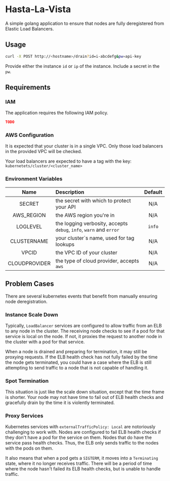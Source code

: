 # Hasta-La-Vista

A simple golang application to ensure that nodes are fully deregistered
from Elastic Load Balancers.

## Usage

```bash
curl -X POST http://<hostname>/drain?id=i-abcdefg&pw=api-key
```

Provide either the instance `id` or `ip` of the instance.
Include a secret in the `pw`.

## Requirements

### IAM

The application requires the following IAM policy.

```json
TODO
```

### AWS Configuration

It is expected that your cluster is in a single VPC.
Only those load balancers in the provided VPC will be checked.

Your load balancers are expected to have a tag
with the key: `kubernetets/cluster/<cluster_name>`

### Environment Variables

| Name | Description | Default |
|:----:|:----------- |:-------:|
| SECRET | the secret with which to protect your API | N/A |
| AWS_REGION | the AWS region you're in | N/A |
| LOGLEVEL | the logging verbosity, accepts `debug`, `info`, `warn` and `error` | `info` |
| CLUSTERNAME | your cluster`s name, used for tag lookups | N/A |
| VPCID | the VPC ID of your cluster | N/A |
| CLOUDPROVIDER | the type of cloud provider, accepts `aws` | N/A |

## Problem Cases

There are several kubernetes events that benefit from manually
ensuring node deregistration.

### Instance Scale Down

Typically, `LoadBalancer` services are configured to
allow traffic from an ELB to any node in the cluster.
The receiving node checks to see if a pod for that service
is local on the node. If not, it proxies the request to
another node in the cluster with a pod for that service.

When a node is drained and preparing for termination,
it may still be proxying requests. If the ELB health
check has not fully failed by the time the node
gets terminated, you could have a case where the
ELB is still attempting to send traffic to a node that is
not capable of handling it.

### Spot Termination

This situation is just like the scale down situation,
except that the time frame is shorter. Your node
may not have time to fail out of ELB health checks
and gracefully drain by the time it is violently terminated.

### Proxy Services

Kubernetes services with `externalTrafficPolicy: Local`
are notoriously challenging to work with. Nodes are
configured to fail ELB health checks if they don't
have a pod for the service on them. Nodes that do
have the service pass health checks. Thus, the ELB
only sends traffic to the nodes with the pods on them.

It also means that when a pod gets a `SIGTERM`,
it moves into a `Terminating` state, where it no longer
receives traffic. There will be a period of time where the
node hasn't failed its ELB health checks, but is unable
to handle traffic.
